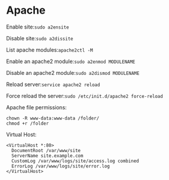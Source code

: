 # Apache

Enable site:`
sudo a2ensite
`

Disable site:`
sudo a2dissite
`

List apache modules:`
apache2ctl -M
`

Enable an apache2 module:`
sudo a2enmod MODULENAME
`

Disable an apache2 module:`
sudo a2dismod MODULENAME
`

Reload server:`
service apache2 reload
`

Force reload the server:`
sudo /etc/init.d/apache2 force-reload
`

Apache file permissions:
```
chown -R www-data:www-data /folder/
chmod +r /folder
```

Virtual Host:
```
<VirtualHost *:80>
  DocumentRoot /var/www/site
  ServerName site.example.com
  CustomLog /var/www/logs/site/access.log combined
  ErrorLog /var/www/logs/site/error.log
</VirtualHost>
```
